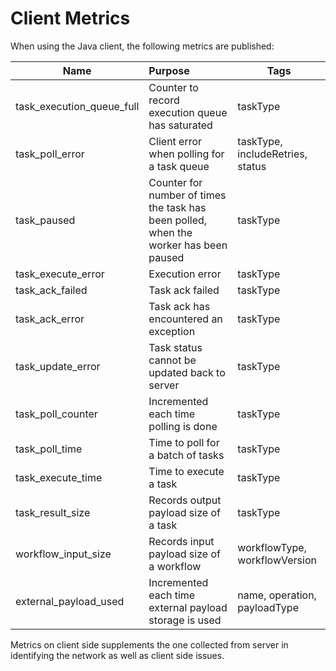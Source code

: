 # Client Metrics

When using the Java client, the following metrics are published:

| Name        | Purpose           | Tags  |
| ------------- |:-------------| -----|
| task_execution_queue_full | Counter to record execution queue has saturated | taskType|
| task_poll_error | Client error when polling for a task queue | taskType, includeRetries, status |
| task_paused | Counter for number of times the task has been polled, when the worker has been paused | taskType |
| task_execute_error | Execution error | taskType|
| task_ack_failed | Task ack failed | taskType |
| task_ack_error | Task ack has encountered an exception | taskType |
| task_update_error | Task status cannot be updated back to server  | taskType |
| task_poll_counter | Incremented each time polling is done  | taskType |
| task_poll_time | Time to poll for a batch of tasks | taskType |
| task_execute_time | Time to execute a task  | taskType |
| task_result_size | Records output payload size of a task | taskType |
| workflow_input_size | Records input payload size of a workflow | workflowType, workflowVersion |
| external_payload_used | Incremented each time external payload storage is used | name, operation, payloadType | 

Metrics on client side supplements the one collected from server in identifying the network as well as client side issues.

[1]: https://github.com/Netflix/spectator
